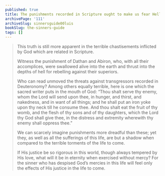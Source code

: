 ```yaml
---
published: true
title: The punishments recorded in Scripture ought to make us fear Hell
archivePage: '111'
archiveSlug: sinnersguide00luis
bookSlug: the-sinners-guide
tags: []
---
```


> This truth is still more apparent in the terrible chastisements inflicted by God which are related in Scripture.
> 
> Witness the punishment of Dathan and Abiron, who, with all their accomplices, were swallowed alive into the earth and thrust into the depths of hell for rebelling against their superiors.
> 
> Who can read unmoved the threats against transgressors recorded in Deuteronomy? Among others equally terrible, here is one which the sacred writer puts in the mouth of God: “Thou shalt serve thy enemy, whom the Lord will send upon thee, in hunger, and thirst, and nakedness, and in want of all things; and he shall put an iron yoke upon thy neck till he consume thee. And thou shalt eat the fruit of thy womb, and the flesh of thy sons and of thy daughters, which the Lord thy God shall give thee, in the distress and extremity wherewith thy enemy shall oppress thee.”
> 
> We can scarcely imagine punishments more dreadful than these; yet they, as well as all the sufferings of this life, are but a shadow when compared to the terrible torments of the life to come.
> 
> If His justice be so rigorous in this world, though always tempered by His love, what will it be in eternity when exercised without mercy? For the sinner who has despised God’s mercies in this life will feel only the effects of His justice in the life to come.
